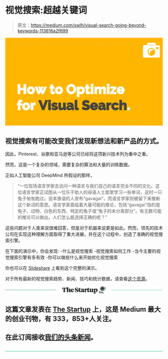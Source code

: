 # 视觉搜索:超越关键词

> 原文：<https://medium.com/swlh/visual-search-going-beyond-keywords-113616a2f699>

![](img/e6b27be90e1057d7e564c0f71f9d81e9.png)

## 视觉搜索有可能改变我们发现新想法和新产品的方式。

因此，Pinterest、谷歌和亚马逊等公司已经将这项新兴技术列为重中之重。

然而，这是一个复杂的领域，需要复杂的算法和大量的训练数据。

正如人工智能公司 DeepMind 所假设的那样，

> “一位现场语言学家去访问一种语言与我们自己的语言完全不同的文化。这位语言学家正试图从一位乐于助人的母语人士那里学习一些单词，这时一只兔子匆匆跑过。说本族语的人宣布“gavagai”，而语言学家则被留下来推断这个新词的意思。语言学家面临着大量可能的推论，包括“gavagai”指的是兔子、动物、白色的东西、特定的兔子或“兔子的未分离部分”。有无数可能的推论可以做出。人们怎么能选择正确的呢？”

这些问题对于人类来说很难回答，但是对于机器来说更是如此。然而，领先的技术公司在实现这种理解方面取得了重大进展，并在这个过程中，创造了准确的视觉搜索引擎。

在下面的演示中，你会发现:
-什么是视觉搜索
-视觉搜索如何工作
-当今主要的视觉搜索引擎有多有效
-你可以做些什么来开始优化视觉搜索

你也可以在 [Slideshare](https://www.slideshare.net/ClarkBoyd/visual-search-how-it-works-and-how-to-optimize-for-pinterest-google-and-amazon) 上看到这个完整的演示。

对于所有最新的视觉搜索趋势、新闻、技巧和统计数据，请查看[这个资源](/@clarkboyd/visual-search-trends-statistics-tips-and-uses-in-everyday-life-d20084dc4b0a)。

[![](img/308a8d84fb9b2fab43d66c117fcc4bb4.png)](https://medium.com/swlh)

## 这篇文章发表在 [The Startup](https://medium.com/swlh) 上，这是 Medium 最大的创业刊物，有 333，853+人关注。

## 在此订阅接收[我们的头条新闻](http://growthsupply.com/the-startup-newsletter/)。

[![](img/b0164736ea17a63403e660de5dedf91a.png)](https://medium.com/swlh)